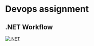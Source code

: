 # Devops assignment

## .NET Workflow

[![.NET](https://github.com/miklosoravecz/devops/actions/workflows/dotnet.yml/badge.svg)](https://github.com/miklosoravecz/devops/actions/workflows/dotnet.yml)
